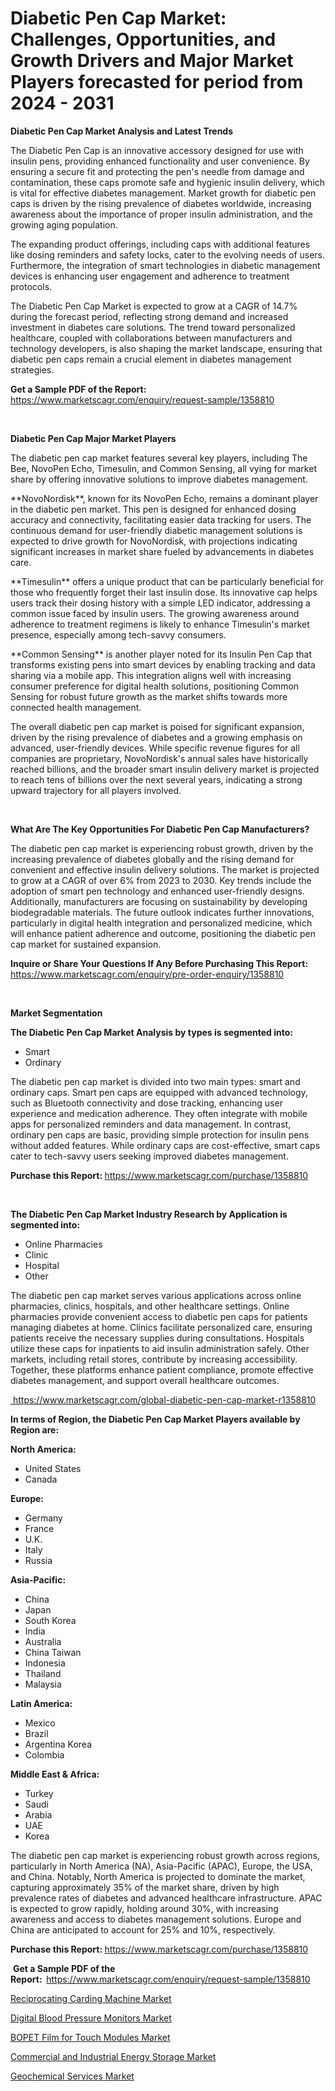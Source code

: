 <p><h1>Diabetic Pen Cap Market: Challenges, Opportunities, and Growth Drivers and Major Market Players forecasted for period from 2024 - 2031</h1></p><p><strong>Diabetic Pen Cap Market Analysis and Latest Trends</strong></p>
<p><p>The Diabetic Pen Cap is an innovative accessory designed for use with insulin pens, providing enhanced functionality and user convenience. By ensuring a secure fit and protecting the pen's needle from damage and contamination, these caps promote safe and hygienic insulin delivery, which is vital for effective diabetes management. Market growth for diabetic pen caps is driven by the rising prevalence of diabetes worldwide, increasing awareness about the importance of proper insulin administration, and the growing aging population.</p><p>The expanding product offerings, including caps with additional features like dosing reminders and safety locks, cater to the evolving needs of users. Furthermore, the integration of smart technologies in diabetic management devices is enhancing user engagement and adherence to treatment protocols. </p><p>The Diabetic Pen Cap Market is expected to grow at a CAGR of 14.7% during the forecast period, reflecting strong demand and increased investment in diabetes care solutions. The trend toward personalized healthcare, coupled with collaborations between manufacturers and technology developers, is also shaping the market landscape, ensuring that diabetic pen caps remain a crucial element in diabetes management strategies.</p></p>
<p><strong>Get a Sample PDF of the Report:&nbsp;</strong> <a href="https://www.marketscagr.com/enquiry/request-sample/1358810?utm_campaign=1832&utm_medium=2&utm_source=Github&utm_content=ia&utm_term=05122024&utm_id=diabetic-pen-cap">https://www.marketscagr.com/enquiry/request-sample/1358810</a></p>
<p>&nbsp;</p>
<p><strong>Diabetic Pen Cap Major Market Players</strong></p>
<p><p>The diabetic pen cap market features several key players, including The Bee, NovoPen Echo, Timesulin, and Common Sensing, all vying for market share by offering innovative solutions to improve diabetes management.</p><p>**NovoNordisk**, known for its NovoPen Echo, remains a dominant player in the diabetic pen market. This pen is designed for enhanced dosing accuracy and connectivity, facilitating easier data tracking for users. The continuous demand for user-friendly diabetic management solutions is expected to drive growth for NovoNordisk, with projections indicating significant increases in market share fueled by advancements in diabetes care.</p><p>**Timesulin** offers a unique product that can be particularly beneficial for those who frequently forget their last insulin dose. Its innovative cap helps users track their dosing history with a simple LED indicator, addressing a common issue faced by insulin users. The growing awareness around adherence to treatment regimens is likely to enhance Timesulin's market presence, especially among tech-savvy consumers.</p><p>**Common Sensing** is another player noted for its Insulin Pen Cap that transforms existing pens into smart devices by enabling tracking and data sharing via a mobile app. This integration aligns well with increasing consumer preference for digital health solutions, positioning Common Sensing for robust future growth as the market shifts towards more connected health management.</p><p>The overall diabetic pen cap market is poised for significant expansion, driven by the rising prevalence of diabetes and a growing emphasis on advanced, user-friendly devices. While specific revenue figures for all companies are proprietary, NovoNordisk's annual sales have historically reached billions, and the broader smart insulin delivery market is projected to reach tens of billions over the next several years, indicating a strong upward trajectory for all players involved.</p></p>
<p>&nbsp;</p>
<p><strong>What Are The Key Opportunities For Diabetic Pen Cap Manufacturers?</strong></p>
<p><p>The diabetic pen cap market is experiencing robust growth, driven by the increasing prevalence of diabetes globally and the rising demand for convenient and effective insulin delivery solutions. The market is projected to grow at a CAGR of over 6% from 2023 to 2030. Key trends include the adoption of smart pen technology and enhanced user-friendly designs. Additionally, manufacturers are focusing on sustainability by developing biodegradable materials. The future outlook indicates further innovations, particularly in digital health integration and personalized medicine, which will enhance patient adherence and outcome, positioning the diabetic pen cap market for sustained expansion.</p></p>
<p><strong>Inquire or Share Your Questions If Any Before Purchasing This Report:</strong> <a href="https://www.marketscagr.com/enquiry/pre-order-enquiry/1358810?utm_campaign=1832&utm_medium=2&utm_source=Github&utm_content=ia&utm_term=05122024&utm_id=diabetic-pen-cap">https://www.marketscagr.com/enquiry/pre-order-enquiry/1358810</a></p>
<p>&nbsp;</p>
<p><strong>Market Segmentation</strong></p>
<p><strong>The Diabetic Pen Cap Market Analysis by types is segmented into:</strong></p>
<p><ul><li>Smart</li><li>Ordinary</li></ul></p>
<p><p>The diabetic pen cap market is divided into two main types: smart and ordinary caps. Smart pen caps are equipped with advanced technology, such as Bluetooth connectivity and dose tracking, enhancing user experience and medication adherence. They often integrate with mobile apps for personalized reminders and data management. In contrast, ordinary pen caps are basic, providing simple protection for insulin pens without added features. While ordinary caps are cost-effective, smart caps cater to tech-savvy users seeking improved diabetes management.</p></p>
<p><strong>Purchase this Report:&nbsp;</strong><a href="https://www.marketscagr.com/purchase/1358810?utm_campaign=1832&utm_medium=2&utm_source=Github&utm_content=ia&utm_term=05122024&utm_id=diabetic-pen-cap">https://www.marketscagr.com/purchase/1358810</a></p>
<p>&nbsp;</p>
<p><strong>The Diabetic Pen Cap Market Industry Research by Application is segmented into:</strong></p>
<p><ul><li>Online Pharmacies</li><li>Clinic</li><li>Hospital</li><li>Other</li></ul></p>
<p><p>The diabetic pen cap market serves various applications across online pharmacies, clinics, hospitals, and other healthcare settings. Online pharmacies provide convenient access to diabetic pen caps for patients managing diabetes at home. Clinics facilitate personalized care, ensuring patients receive the necessary supplies during consultations. Hospitals utilize these caps for inpatients to aid insulin administration safely. Other markets, including retail stores, contribute by increasing accessibility. Together, these platforms enhance patient compliance, promote effective diabetes management, and support overall healthcare outcomes.</p></p>
<p><a href="https://www.marketscagr.com/global-diabetic-pen-cap-market-r1358810?utm_campaign=1832&utm_medium=2&utm_source=Github&utm_content=ia&utm_term=05122024&utm_id=diabetic-pen-cap">&nbsp;https://www.marketscagr.com/global-diabetic-pen-cap-market-r1358810</a></p>
<p><strong>In terms of Region, the Diabetic Pen Cap Market Players available by Region are:</strong></p>
<p>
    <p> <strong> North America: </strong>
        <ul>
            <li>United States</li>
            <li>Canada</li>
        </ul>
        </p> 
    <p> <strong> Europe: </strong>
        <ul>
            <li>Germany</li>
            <li>France</li>
            <li>U.K.</li>
            <li>Italy</li>
            <li>Russia</li>
        </ul>
        </p> 
    <p> <strong> Asia-Pacific: </strong>
        <ul>
            <li>China</li>
            <li>Japan</li>
            <li>South Korea</li>
            <li>India</li>
            <li>Australia</li>
            <li>China Taiwan</li>
            <li>Indonesia</li>
            <li>Thailand</li>
            <li>Malaysia</li>
        </ul>
        </p> 
    <p> <strong> Latin America: </strong>
        <ul>
            <li>Mexico</li>
            <li>Brazil</li>
            <li>Argentina Korea</li>
            <li>Colombia</li>
        </ul>
        </p> 
    <p> <strong> Middle East & Africa: </strong>
        <ul>
            <li>Turkey</li>
            <li>Saudi</li>
            <li>Arabia</li>
            <li>UAE</li>
            <li>Korea</li>
        </ul>
    </p>
    </p>
<p><p>The diabetic pen cap market is experiencing robust growth across regions, particularly in North America (NA), Asia-Pacific (APAC), Europe, the USA, and China. Notably, North America is projected to dominate the market, capturing approximately 35% of the market share, driven by high prevalence rates of diabetes and advanced healthcare infrastructure. APAC is expected to grow rapidly, holding around 30%, with increasing awareness and access to diabetes management solutions. Europe and China are anticipated to account for 25% and 10%, respectively.</p></p>
<p><strong>Purchase this Report: </strong><a href="https://www.marketscagr.com/purchase/1358810?utm_campaign=1832&utm_medium=2&utm_source=Github&utm_content=ia&utm_term=05122024&utm_id=diabetic-pen-cap">https://www.marketscagr.com/purchase/1358810</a></p>
<p>&nbsp;<strong>Get a Sample PDF of the Report:&nbsp;&nbsp;</strong><a href="https://www.marketscagr.com/enquiry/request-sample/1358810?utm_campaign=1832&utm_medium=2&utm_source=Github&utm_content=ia&utm_term=05122024&utm_id=diabetic-pen-cap">https://www.marketscagr.com/enquiry/request-sample/1358810</a></p>
<p><strong></strong></p>
<p><p><a href="https://issuu.com/reportprime-2/docs/reciprocating-carding-machine-market-size-2030.ppt?utm_campaign=1832&utm_medium=2&utm_source=Github&utm_content=ia&utm_term=05122024&utm_id=diabetic-pen-cap">Reciprocating Carding Machine Market</a></p><p><a href="https://www.linkedin.com/pulse/digital-blood-pressure-monitors-markets-comprehensive-analysis-qdoie?utm_campaign=1832&utm_medium=2&utm_source=Github&utm_content=ia&utm_term=05122024&utm_id=diabetic-pen-cap">Digital Blood Pressure Monitors Market</a></p><p><a href="https://issuu.com/reportprime-2/docs/bopet-film-for-touch-modules-market-size-2030.pptx?utm_campaign=1832&utm_medium=2&utm_source=Github&utm_content=ia&utm_term=05122024&utm_id=diabetic-pen-cap">BOPET Film for Touch Modules Market</a></p><p><a href="https://www.linkedin.com/pulse/success-formula-growing-commercial-industrial-energy-storage-mihgf?utm_campaign=1832&utm_medium=2&utm_source=Github&utm_content=ia&utm_term=05122024&utm_id=diabetic-pen-cap">Commercial and Industrial Energy Storage Market</a></p><p><a href="https://www.linkedin.com/pulse/growth-projections-geochemical-services-market-expected-x5e7f?utm_campaign=1832&utm_medium=2&utm_source=Github&utm_content=ia&utm_term=05122024&utm_id=diabetic-pen-cap">Geochemical Services Market</a></p></p>